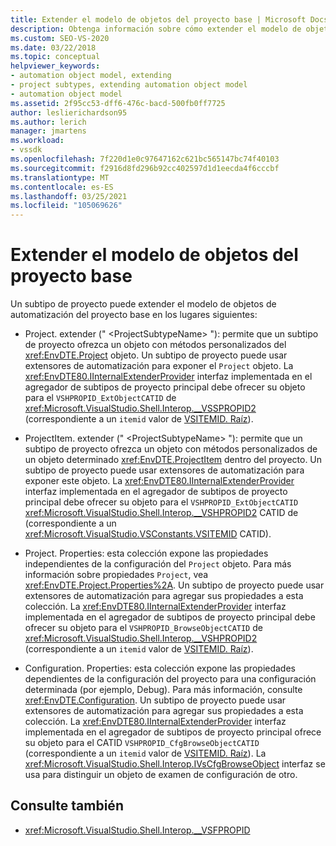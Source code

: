 ```yaml
---
title: Extender el modelo de objetos del proyecto base | Microsoft Docs
description: Obtenga información sobre cómo extender el modelo de objetos de automatización del proyecto base en Visual Studio mediante un subtipo de proyecto.
ms.custom: SEO-VS-2020
ms.date: 03/22/2018
ms.topic: conceptual
helpviewer_keywords:
- automation object model, extending
- project subtypes, extending automation object model
- automation object model
ms.assetid: 2f95cc53-dff6-476c-bacd-500fb0ff7725
author: leslierichardson95
ms.author: lerich
manager: jmartens
ms.workload:
- vssdk
ms.openlocfilehash: 7f220d1e0c97647162c621bc565147bc74f40103
ms.sourcegitcommit: f2916d8fd296b92cc402597d1d1eecda4f6cccbf
ms.translationtype: MT
ms.contentlocale: es-ES
ms.lasthandoff: 03/25/2021
ms.locfileid: "105069626"
---
```

# <a name="extend-the-object-model-of-the-base-project"></a>Extender el modelo de objetos del proyecto base

Un subtipo de proyecto puede extender el modelo de objetos de automatización del proyecto base en los lugares siguientes:

- Project. extender (" \<ProjectSubtypeName> "): permite que un subtipo de proyecto ofrezca un objeto con métodos personalizados del <xref:EnvDTE.Project> objeto. Un subtipo de proyecto puede usar extensores de automatización para exponer el `Project` objeto. La <xref:EnvDTE80.IInternalExtenderProvider> interfaz implementada en el agregador de subtipos de proyecto principal debe ofrecer su objeto para el `VSHPROPID_ExtObjectCATID` de <xref:Microsoft.VisualStudio.Shell.Interop.__VSSPROPID2> (correspondiente a un `itemid` valor de [VSITEMID. Raíz](<xref:Microsoft.VisualStudio.VSConstants.VSITEMID.Root>)).

- ProjectItem. extender (" \<ProjectSubtypeName> "): permite que un subtipo de proyecto ofrezca un objeto con métodos personalizados de un objeto determinado <xref:EnvDTE.ProjectItem> dentro del proyecto. Un subtipo de proyecto puede usar extensores de automatización para exponer este objeto. La <xref:EnvDTE80.IInternalExtenderProvider> interfaz implementada en el agregador de subtipos de proyecto principal debe ofrecer su objeto para el `VSHPROPID_ExtObjectCATID` <xref:Microsoft.VisualStudio.Shell.Interop.__VSHPROPID2> CATID de (correspondiente a un <xref:Microsoft.VisualStudio.VSConstants.VSITEMID> CATID).

- Project. Properties: esta colección expone las propiedades independientes de la configuración del `Project` objeto. Para más información sobre propiedades `Project`, vea <xref:EnvDTE.Project.Properties%2A>. Un subtipo de proyecto puede usar extensores de automatización para agregar sus propiedades a esta colección. La <xref:EnvDTE80.IInternalExtenderProvider> interfaz implementada en el agregador de subtipos de proyecto principal debe ofrecer su objeto para el `VSHPROPID_BrowseObjectCATID` de <xref:Microsoft.VisualStudio.Shell.Interop.__VSHPROPID2> (correspondiente a un `itemid` valor de [VSITEMID. Raíz](<xref:Microsoft.VisualStudio.VSConstants.VSITEMID.Root>)).

- Configuration. Properties: esta colección expone las propiedades dependientes de la configuración del proyecto para una configuración determinada (por ejemplo, Debug). Para más información, consulte <xref:EnvDTE.Configuration>. Un subtipo de proyecto puede usar extensores de automatización para agregar sus propiedades a esta colección. La <xref:EnvDTE80.IInternalExtenderProvider> interfaz implementada en el agregador de subtipos de proyecto principal ofrece su objeto para el CATID `VSHPROPID_CfgBrowseObjectCATID` (correspondiente a un `itemid` valor de [VSITEMID. Raíz](<xref:Microsoft.VisualStudio.VSConstants.VSITEMID.Root>)). La <xref:Microsoft.VisualStudio.Shell.Interop.IVsCfgBrowseObject> interfaz se usa para distinguir un objeto de examen de configuración de otro.

## <a name="see-also"></a>Consulte también

- <xref:Microsoft.VisualStudio.Shell.Interop.__VSFPROPID>
